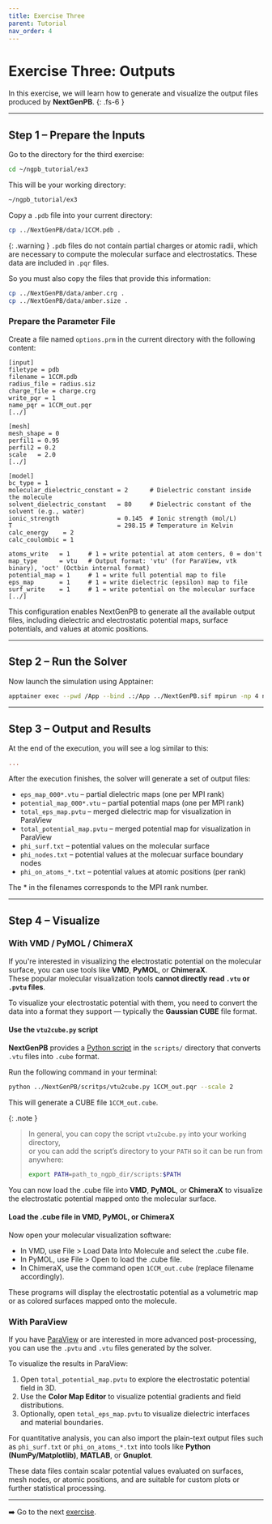 ```yaml
---
title: Exercise Three
parent: Tutorial
nav_order: 4
---
```


# Exercise Three: Outputs

In this exercise, we will learn how to generate and visualize the output files produced by **NextGenPB**.
{: .fs-6 }

---

## Step 1 – Prepare the Inputs

Go to the directory for the third exercise:

```bash
cd ~/ngpb_tutorial/ex3
```

This will be your working directory:

```bash
~/ngpb_tutorial/ex3
```

Copy a `.pdb` file into your current directory:

```bash
cp ../NextGenPB/data/1CCM.pdb .
```

{: .warning }
`.pdb` files do not contain partial charges or atomic radii, which are necessary to compute the molecular surface and electrostatics. These data are included in `.pqr` files.

So you must also copy the files that provide this information:

```bash
cp ../NextGenPB/data/amber.crg .
cp ../NextGenPB/data/amber.size .
```

### Prepare the Parameter File

Create a file named `options.prm` in the current directory with the following content:

```
[input]
filetype = pdb
filename = 1CCM.pdb
radius_file = radius.siz
charge_file = charge.crg
write_pqr = 1
name_pqr = 1CCM_out.pqr
[../]

[mesh]
mesh_shape = 0
perfil1 = 0.95
perfil2 = 0.2
scale   = 2.0
[../]

[model]
bc_type = 1                                
molecular_dielectric_constant = 2      # Dielectric constant inside the molecule
solvent_dielectric_constant   = 80     # Dielectric constant of the solvent (e.g., water)
ionic_strength                = 0.145  # Ionic strength (mol/L)
T                             = 298.15 # Temperature in Kelvin
calc_energy    = 2
calc_coulombic = 1

atoms_write   = 1     # 1 = write potential at atom centers, 0 = don't
map_type      = vtu   # Output format: 'vtu' (for ParaView, vtk binary), 'oct' (Octbin internal format)
potential_map = 1     # 1 = write full potential map to file
eps_map       = 1     # 1 = write dielectric (epsilon) map to file
surf_write    = 1     # 1 = write potential on the molecular surface
[../]
```

This configuration enables NextGenPB to generate all the available output files, including dielectric and electrostatic potential maps, surface potentials, and values at atomic positions.

---


## Step 2 – Run the Solver

Now launch the simulation using Apptainer:

```bash
apptainer exec --pwd /App --bind .:/App ../NextGenPB.sif mpirun -np 4 ngpb --prmfile options.prm
```

---

## Step 3 – Output and Results

At the end of the execution, you will see a log similar to this:

```ini
...
```

After the execution finishes, the solver will generate a set of output files:
- `eps_map_000*.vtu` – partial dielectric maps (one per MPI rank)
- `potential_map_000*.vtu` – partial potential maps (one per MPI rank)
- `total_eps_map.pvtu` – merged dielectric map for visualization in ParaView
- `total_potential_map.pvtu` – merged potential map for visualization in ParaView
- `phi_surf.txt` – potential values on the molecular surface
- `phi_nodes.txt` – potential values at the molecuar surface boundary nodes
- `phi_on_atoms_*.txt` – potential values at atomic positions (per rank)

The * in the filenames corresponds to the MPI rank number.

---

## Step 4 – Visualize

### With VMD / PyMOL / ChimeraX

If you're interested in visualizing the electrostatic potential on the molecular surface, you can use tools like **VMD**, **PyMOL**, or **ChimeraX**.  
These popular molecular visualization tools **cannot directly read `.vtu` or `.pvtu` files**.

To visualize your electrostatic potential with them, you need to convert the data into a format they support — typically the **Gaussian CUBE** file format.

####  Use the `vtu2cube.py` script

**NextGenPB** provides a [Python script](https://github.com/concept-lab/NextGenPB/tree/main/scripts) in the `scripts/` directory that converts `.vtu` files into `.cube` format.

Run the following command in your terminal:

```bash
python ../NextGenPB/scritps/vtu2cube.py 1CCM_out.pqr --scale 2
```

This will generate a CUBE file `1CCM_out.cube`.

{: .note }
> In general, you can copy the script `vtu2cube.py` into your working directory,  
> or you can add the script’s directory to your `PATH` so it can be run from anywhere:
>
> ```bash
> export PATH=path_to_ngpb_dir/scripts:$PATH
> ```

You can now load the .cube file into **VMD**, **PyMOL**, or **ChimeraX** to visualize the electrostatic potential mapped onto the molecular surface.


#### Load the .cube file in VMD, PyMOL, or ChimeraX

Now open your molecular visualization software:

- In VMD, use File > Load Data Into Molecule and select the .cube file.
- In PyMOL, use File > Open to load the .cube file.
- In ChimeraX, use the command open `1CCM_out.cube` (replace filename accordingly).

These programs will display the electrostatic potential as a volumetric map or as colored surfaces mapped onto the molecule.


### With ParaView

If you have [ParaView](https://www.paraview.org/) or are interested in more advanced post-processing, you can use the `.pvtu` and `.vtu` files generated by the solver.

To visualize the results in ParaView:

1. Open `total_potential_map.pvtu` to explore the electrostatic potential field in 3D.
2. Use the **Color Map Editor** to visualize potential gradients and field distributions.
3. Optionally, open `total_eps_map.pvtu` to visualize dielectric interfaces and material boundaries.

For quantitative analysis, you can also import the plain-text output files such as `phi_surf.txt` or `phi_on_atoms_*.txt` into tools like **Python (NumPy/Matplotlib)**, **MATLAB**, or **Gnuplot**.

These data files contain scalar potential values evaluated on surfaces, mesh nodes, or atomic positions, and are suitable for custom plots or further statistical processing.

---

➡️ Go to the next [exercise](/nextgenpb_tutorial/docs/tutorial/ex4).
